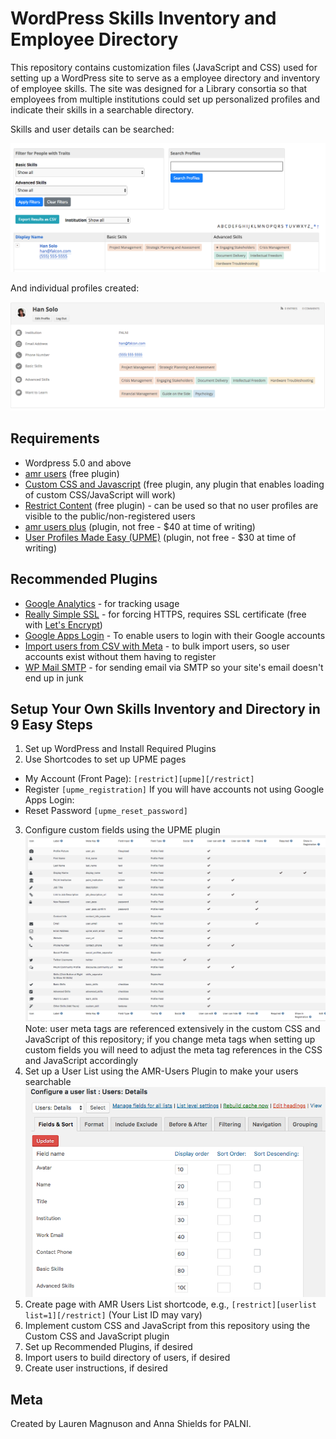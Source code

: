 # WordPress Skills Inventory and Employee Directory

This repository contains customization files (JavaScript and CSS) used for setting up a WordPress site to serve as a employee directory and inventory of employee skills.  The site was designed for a Library consortia so that employees from multiple institutions could set up personalized profiles and indicate their skills in a searchable directory.

Skills and user details can be searched:

![UPME Custom Fields Configuration](/images/search.png)

And individual profiles created:

![UPME Custom Fields Configuration](/images/profile.png)


## Requirements

 - Wordpress 5.0 and above
 - [amr users](https://wordpress.org/plugins/amr-users/) (free plugin) 
 - [Custom CSS and Javascript](https://wordpress.org/plugins/custom-css-and-javascript/) (free plugin, any plugin that enables loading of custom CSS/JavaScript will work) 
 - [Restrict Content](https://wordpress.org/plugins/restrict-content/) (free plugin) - can be used so that no user profiles are visible to the public/non-registered users
 - [amr users plus](https://wpusersplugin.com/downloads/amr-users-plus/) (plugin, not free - $40 at time of writing)
 - [User Profiles Made Easy (UPME)](https://codecanyon.net/item/user-profiles-made-easy-wordpress-plugin/4109874) (plugin, not free - $30 at time of writing)

## Recommended Plugins
 - [Google Analytics](https://wordpress.org/plugins/googleanalytics/) - for tracking usage
 - [Really Simple SSL](https://wordpress.org/plugins/really-simple-ssl/) - for forcing HTTPS, requires SSL certificate (free with [Let's Encrypt](https://letsencrypt.org/))
 - [Google Apps Login](https://wordpress.org/plugins/google-apps-login/) - To enable users to login with their Google accounts
 - [Import users from CSV with Meta](https://wordpress.org/plugins/import-users-from-csv-with-meta/) - to bulk import users, so user accounts exist without them having to register
 - [WP Mail SMTP](https://wordpress.org/plugins/wp-mail-smtp/) - for sending email via SMTP so your site's email doesn't end up in junk 

## Setup Your Own Skills Inventory and Directory in 9 Easy Steps

1.  Set up WordPress and Install Required Plugins
2.  Use Shortcodes to set up UPME pages 
 
 - My Account (Front Page): `[restrict][upme][/restrict]`
 - Register `[upme_registration]`
If you will have accounts not using Google Apps Login:
 - Reset Password `[upme_reset_password]`
 
3.  Configure custom fields using the UPME plugin
![UPME Custom Fields Configuration](/images/upme.png)
Note: user meta tags are referenced extensively in the custom CSS and JavaScript of this repository; if you change meta tags when setting up custom fields you will need to adjust the meta tag references in the CSS and JavaScript accordingly
4.  Set up a User List using the AMR-Users Plugin to make your users searchable
![AMR List Configuration](/images/amr.png)
5.  Create page with AMR Users List shortcode, e.g., `[restrict][userlist list=1][/restrict]` (Your List ID may vary)
6.  Implement custom CSS and JavaScript from this repository using the Custom CSS and JavaScript plugin
7.  Set up Recommended Plugins, if desired
8.  Import users to build directory of users, if desired  
9.  Create user instructions, if desired

## Meta

Created by Lauren Magnuson and Anna Shields for PALNI.